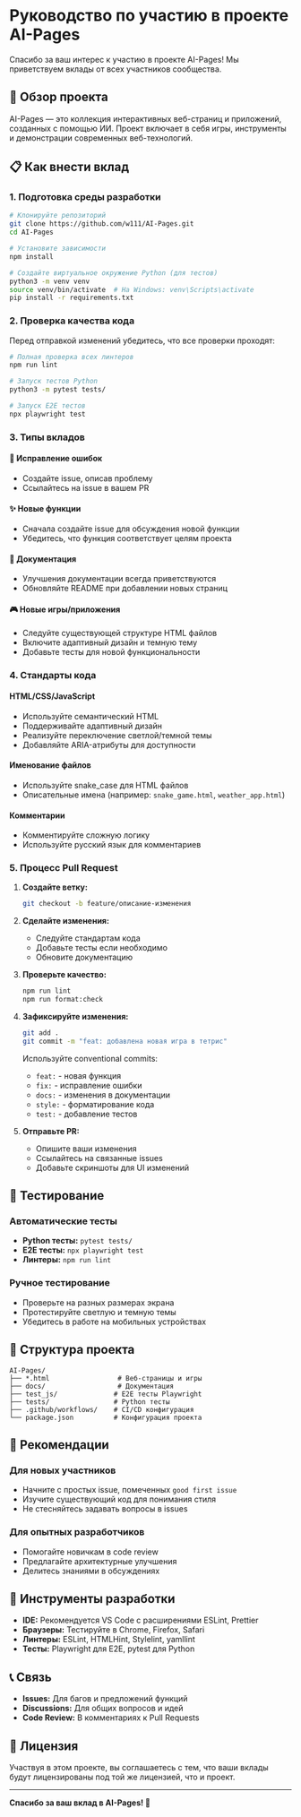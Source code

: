 # Руководство по участию в проекте AI-Pages

Спасибо за ваш интерес к участию в проекте AI-Pages! Мы приветствуем вклады от всех участников сообщества.

## 🚀 Обзор проекта

AI-Pages — это коллекция интерактивных веб-страниц и приложений, созданных с помощью ИИ.
Проект включает в себя игры, инструменты и демонстрации современных веб-технологий.

## 📋 Как внести вклад

### 1. Подготовка среды разработки

```bash
# Клонируйте репозиторий
git clone https://github.com/w111/AI-Pages.git
cd AI-Pages

# Установите зависимости
npm install

# Создайте виртуальное окружение Python (для тестов)
python3 -m venv venv
source venv/bin/activate  # На Windows: venv\Scripts\activate
pip install -r requirements.txt
```

### 2. Проверка качества кода

Перед отправкой изменений убедитесь, что все проверки проходят:

```bash
# Полная проверка всех линтеров
npm run lint

# Запуск тестов Python
python3 -m pytest tests/

# Запуск E2E тестов
npx playwright test
```

### 3. Типы вкладов

#### 🐛 Исправление ошибок

- Создайте issue, описав проблему
- Ссылайтесь на issue в вашем PR

#### ✨ Новые функции

- Сначала создайте issue для обсуждения новой функции
- Убедитесь, что функция соответствует целям проекта

#### 📝 Документация

- Улучшения документации всегда приветствуются
- Обновляйте README при добавлении новых страниц

#### 🎮 Новые игры/приложения

- Следуйте существующей структуре HTML файлов
- Включите адаптивный дизайн и темную тему
- Добавьте тесты для новой функциональности

### 4. Стандарты кода

#### HTML/CSS/JavaScript

- Используйте семантический HTML
- Поддерживайте адаптивный дизайн
- Реализуйте переключение светлой/темной темы
- Добавляйте ARIA-атрибуты для доступности

#### Именование файлов

- Используйте snake_case для HTML файлов
- Описательные имена (например: `snake_game.html`, `weather_app.html`)

#### Комментарии

- Комментируйте сложную логику
- Используйте русский язык для комментариев

### 5. Процесс Pull Request

1. **Создайте ветку:**

   ```bash
   git checkout -b feature/описание-изменения
   ```

2. **Сделайте изменения:**
   - Следуйте стандартам кода
   - Добавьте тесты если необходимо
   - Обновите документацию

3. **Проверьте качество:**

   ```bash
   npm run lint
   npm run format:check
   ```

4. **Зафиксируйте изменения:**

   ```bash
   git add .
   git commit -m "feat: добавлена новая игра в тетрис"
   ```

   Используйте conventional commits:
   - `feat:` - новая функция
   - `fix:` - исправление ошибки
   - `docs:` - изменения в документации
   - `style:` - форматирование кода
   - `test:` - добавление тестов

5. **Отправьте PR:**
   - Опишите ваши изменения
   - Ссылайтесь на связанные issues
   - Добавьте скриншоты для UI изменений

## 🧪 Тестирование

### Автоматические тесты

- **Python тесты:** `pytest tests/`
- **E2E тесты:** `npx playwright test`
- **Линтеры:** `npm run lint`

### Ручное тестирование

- Проверьте на разных размерах экрана
- Протестируйте светлую и темную темы
- Убедитесь в работе на мобильных устройствах

## 📁 Структура проекта

```text
AI-Pages/
├── *.html                 # Веб-страницы и игры
├── docs/                  # Документация
├── test_js/              # E2E тесты Playwright
├── tests/                # Python тесты
├── .github/workflows/    # CI/CD конфигурация
└── package.json          # Конфигурация проекта
```

## 🎯 Рекомендации

### Для новых участников

- Начните с простых issue, помеченных `good first issue`
- Изучите существующий код для понимания стиля
- Не стесняйтесь задавать вопросы в issues

### Для опытных разработчиков

- Помогайте новичкам в code review
- Предлагайте архитектурные улучшения
- Делитесь знаниями в обсуждениях

## 🔧 Инструменты разработки

- **IDE:** Рекомендуется VS Code с расширениями ESLint, Prettier
- **Браузеры:** Тестируйте в Chrome, Firefox, Safari
- **Линтеры:** ESLint, HTMLHint, Stylelint, yamllint
- **Тесты:** Playwright для E2E, pytest для Python

## 📞 Связь

- **Issues:** Для багов и предложений функций
- **Discussions:** Для общих вопросов и идей
- **Code Review:** В комментариях к Pull Requests

## 📜 Лицензия

Участвуя в этом проекте, вы соглашаетесь с тем, что ваши вклады будут лицензированы под той же лицензией, что и проект.

---

**Спасибо за ваш вклад в AI-Pages! 🚀**
